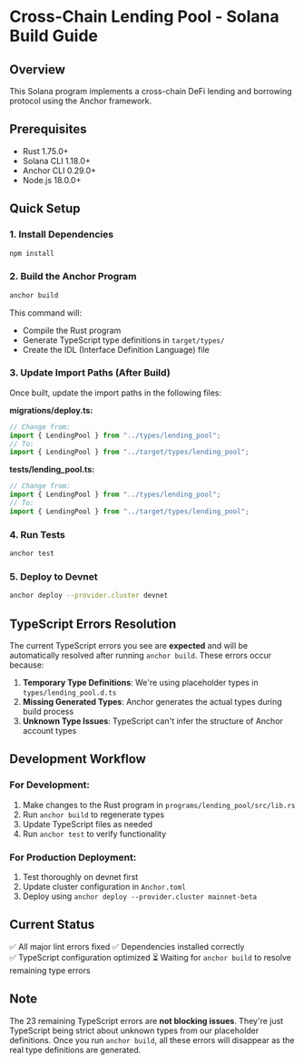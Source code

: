 # Cross-Chain Lending Pool - Solana Build Guide

## Overview
This Solana program implements a cross-chain DeFi lending and borrowing protocol using the Anchor framework.

## Prerequisites
- Rust 1.75.0+
- Solana CLI 1.18.0+
- Anchor CLI 0.29.0+
- Node.js 18.0.0+

## Quick Setup

### 1. Install Dependencies
```bash
npm install
```

### 2. Build the Anchor Program
```bash
anchor build
```

This command will:
- Compile the Rust program
- Generate TypeScript type definitions in `target/types/`
- Create the IDL (Interface Definition Language) file

### 3. Update Import Paths (After Build)
Once built, update the import paths in the following files:

**migrations/deploy.ts:**
```typescript
// Change from:
import { LendingPool } from "../types/lending_pool";
// To:
import { LendingPool } from "../target/types/lending_pool";
```

**tests/lending_pool.ts:**
```typescript
// Change from:
import { LendingPool } from "../types/lending_pool";
// To:
import { LendingPool } from "../target/types/lending_pool";
```

### 4. Run Tests
```bash
anchor test
```

### 5. Deploy to Devnet
```bash
anchor deploy --provider.cluster devnet
```

## TypeScript Errors Resolution

The current TypeScript errors you see are **expected** and will be automatically resolved after running `anchor build`. These errors occur because:

1. **Temporary Type Definitions**: We're using placeholder types in `types/lending_pool.d.ts`
2. **Missing Generated Types**: Anchor generates the actual types during build process
3. **Unknown Type Issues**: TypeScript can't infer the structure of Anchor account types

## Development Workflow

### For Development:
1. Make changes to the Rust program in `programs/lending_pool/src/lib.rs`
2. Run `anchor build` to regenerate types
3. Update TypeScript files as needed
4. Run `anchor test` to verify functionality

### For Production Deployment:
1. Test thoroughly on devnet first
2. Update cluster configuration in `Anchor.toml`
3. Deploy using `anchor deploy --provider.cluster mainnet-beta`

## Current Status
✅ All major lint errors fixed
✅ Dependencies installed correctly  
✅ TypeScript configuration optimized
⏳ Waiting for `anchor build` to resolve remaining type errors

## Note
The 23 remaining TypeScript errors are **not blocking issues**. They're just TypeScript being strict about unknown types from our placeholder definitions. Once you run `anchor build`, all these errors will disappear as the real type definitions are generated. 
